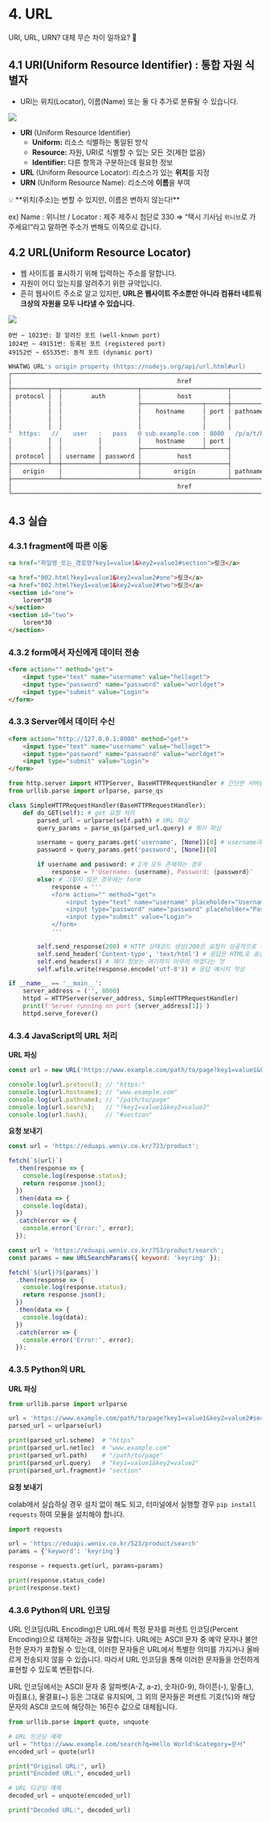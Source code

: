 # 4. URL

URI, URL, URN? 대체 무슨 차이 일까요? 🤔

## 4.1 **URI(Uniform Resource Identifier) : 통합 자원 식별자**

- URI는 위치(Locator), 이름(Name) 또는 둘 다 추가로 분류될 수 있습니다.

![](/images/basecamp-network/chapter04-1-1.png)

- **URI** (Uniform Resource Identifier)
    - **Uniform:** 리소스 식별하는 통일된 방식
    - **Resource:** 자원, URI로 식별할 수 있는 모든 것(제한 없음)
    - **Identifier:** 다른 항목과 구분하는데 필요한 정보
- **URL** (Uniform Resource Locator): 리소스가 있는 **위치**를 지정
- **URN** (Uniform Resource Name): 리소스에 **이름**을 부여

<aside>
💡 **위치(주소)는 변할 수 있지만, 이름은 변하지 않는다!**

ex)  Name : 위니브 / Locator : 제주 제주시 첨단로 330
⇒ “택시 기사님 `위니브`로 가주세요!“라고 말하면 주소가 변해도 이쪽으로 갑니다.

</aside>

## 4.2 **URL(Uniform Resource Locator)**

- 웹 사이트를 표시하기 위해 입력하는 주소를 말합니다.
- 자원이 어디 있는지를 알려주기 위한 규약입니다.
- 흔히 웹사이트 주소로 알고 있지만, **URL은 웹사이트 주소뿐만 아니라 컴퓨터 네트워크상의 자원을 모두 나타낼 수 있습니다.**

![](/images/basecamp-network/chapter04-1-2.png)

```
0번 ~ 1023번: 잘 알려진 포트 (well-known port)
1024번 ~ 49151번: 등록된 포트 (registered port)
49152번 ~ 65535번: 동적 포트 (dynamic port)
```

```jsx
WHATWG URL's origin property (https://nodejs.org/api/url.html#url)
┌────────────────────────────────────────────────────────────────────────────────────────────────┐
│                                              href                                              │
├──────────┬──┬─────────────────────┬────────────────────────┬───────────────────────────┬───────┤
│ protocol │  │        auth         │          host          │           path            │ hash  │
│          │  │                     ├─────────────────┬──────┼──────────┬────────────────┤       │
│          │  │                     │    hostname     │ port │ pathname │     search     │       │
│          │  │                     │                 │      │          ├─┬──────────────┤       │
│          │  │                     │                 │      │          │ │    query     │       │
"  https:   //    user   :   pass   @ sub.example.com : 8080   /p/a/t/h  ?  query=string   #hash "
│          │  │          │          │    hostname     │ port │          │                │       │
│          │  │          │          ├─────────────────┴──────┤          │                │       │
│ protocol │  │ username │ password │          host          │          │                │       │
├──────────┴──┼──────────┴──────────┼────────────────────────┤          │                │       │
│   origin    │                     │         origin         │ pathname │     search     │ hash  │
├─────────────┴─────────────────────┴────────────────────────┴──────────┴────────────────┴───────┤
│                                              href                                              │
└────────────────────────────────────────────────────────────────────────────────────────────────┘
```

## 4.3 실습

### 4.3.1 fragment에 따른 이동

```html
<a href="파일명_또는_경로명?key1=value1&key2=value2#section">링크</a>
```

```html
<a href="002.html?key1=value1&key2=value2#one">링크</a>
<a href="002.html?key1=value1&key2=value2#two">링크</a>
<section id="one">
    lorem*30
</section>
<section id="two">
    lorem*30
</section>
```

### 4.3.2 form에서 자신에게 데이터 전송

```html
<form action="" method="get">
    <input type="text" name="username" value="helloget">
    <input type="password" name="password" value="worldget">
    <input type="submit" value="Login">
</form>
```

### 4.3.3 Server에서 데이터 수신

```html
<form action="http://127.0.0.1:8000" method="get">
    <input type="text" name="username" value="helloget">
    <input type="password" name="password" value="worldget">
    <input type="submit" value="Login">
</form>
```

```python
from http.server import HTTPServer, BaseHTTPRequestHandler # 간단한 서버를 만들 수 있는 모듈
from urllib.parse import urlparse, parse_qs

class SimpleHTTPRequestHandler(BaseHTTPRequestHandler):
    def do_GET(self): # get 요청 처리
        parsed_url = urlparse(self.path) # URL 파싱
        query_params = parse_qs(parsed_url.query) # 쿼리 파싱

        username = query_params.get('username', [None])[0] # username과 password 값을 가져옴. 값이 없는 경우 None이 기본값.
        password = query_params.get('password', [None])[0]

        if username and password: # 2개 모두 존재하는 경우
            response = f'Username: {username}, Password: {password}'
        else: # 그렇지 않은 경우에는 form
            response = '''
            <form action="" method="get">
                <input type="text" name="username" placeholder="Username">
                <input type="password" name="password" placeholder="Password">
                <input type="submit" value="Login">
            </form>
            '''

        self.send_response(200) # HTTP 상태코드 생성(200은 요청이 성공적으로 처리되었다는 것)
        self.send_header('Content-type', 'text/html') # 응답은 HTML로 송신
        self.end_headers() # 헤더 정보는 여기까지 마무리 하겠다는 것
        self.wfile.write(response.encode('utf-8')) # 응답 메시지 작성

if __name__ == '__main__':
    server_address = ('', 8000)
    httpd = HTTPServer(server_address, SimpleHTTPRequestHandler)
    print(f'Server running on port {server_address[1]}')
    httpd.serve_forever()
```

### 4.3.4 JavaScript의 URL 처리

**URL 파싱**

```jsx
const url = new URL('https://www.example.com/path/to/page?key1=value1&key2=value2#section');

console.log(url.protocol); // "https:"
console.log(url.hostname); // "www.example.com"
console.log(url.pathname); // "/path/to/page"
console.log(url.search);   // "?key1=value1&key2=value2"
console.log(url.hash);     // "#section"
```

**요청 보내기**

```jsx
const url = 'https://eduapi.weniv.co.kr/723/product';

fetch(`${url}`)
  .then(response => {
    console.log(response.status);
    return response.json();
  })
  .then(data => {
    console.log(data);
  })
  .catch(error => {
    console.error('Error:', error);
  });
```

```jsx
const url = 'https://eduapi.weniv.co.kr/753/product/search';
const params = new URLSearchParams({ keyword: 'keyring' });

fetch(`${url}?${params}`)
  .then(response => {
    console.log(response.status);
    return response.json();
  })
  .then(data => {
    console.log(data);
  })
  .catch(error => {
    console.error('Error:', error);
  });
```

### 4.3.5 Python의 URL

**URL 파싱**

```python
from urllib.parse import urlparse

url = 'https://www.example.com/path/to/page?key1=value1&key2=value2#section'
parsed_url = urlparse(url)

print(parsed_url.scheme)  # "https"
print(parsed_url.netloc)  # "www.example.com"
print(parsed_url.path)    # "/path/to/page"
print(parsed_url.query)   # "key1=value1&key2=value2"
print(parsed_url.fragment)# "section"
```

**요청 보내기**

colab에서 실습하실 경우 설치 없이 해도 되고, 터미널에서 실행할 경우 `pip install requests` 하여 모듈을 설치해야 합니다.

```python
import requests

url = 'https://eduapi.weniv.co.kr/523/product/search'
params = {'keyword': 'keyring'}

response = requests.get(url, params=params)

print(response.status_code)
print(response.text)
```

### 4.3.6 Python의 URL 인코딩

URL 인코딩(URL Encoding)은 URL에서 특정 문자를 퍼센트 인코딩(Percent Encoding)으로 대체하는 과정을 말합니다. URL에는 ASCII 문자 중 예약 문자나 불안전한 문자가 포함될 수 있는데, 이러한 문자들은 URL에서 특별한 의미를 가지거나 올바르게 전송되지 않을 수 있습니다. 따라서 URL 인코딩을 통해 이러한 문자들을 안전하게 표현할 수 있도록 변환합니다.

URL 인코딩에서는 ASCII 문자 중 알파벳(A-Z, a-z), 숫자(0-9), 하이픈(-), 밑줄(_), 마침표(.), 물결표(~) 등은 그대로 유지되며, 그 외의 문자들은 퍼센트 기호(%)와 해당 문자의 ASCII 코드에 해당하는 16진수 값으로 대체됩니다.

```python
from urllib.parse import quote, unquote

# URL 인코딩 예제
url = "https://www.example.com/search?q=Hello World!&category=문서"
encoded_url = quote(url)

print("Original URL:", url)
print("Encoded URL:", encoded_url)

# URL 디코딩 예제
decoded_url = unquote(encoded_url)

print("Decoded URL:", decoded_url)
```

